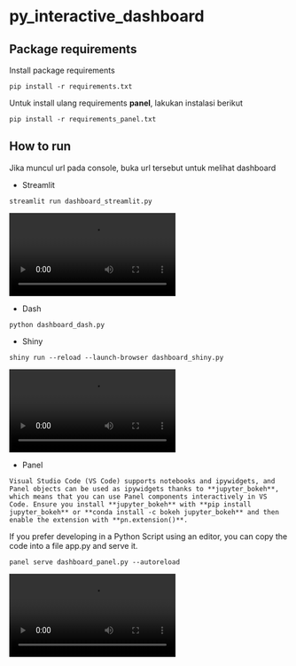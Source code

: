 # py_interactive_dashboard


## Package requirements

Install package requirements

```
pip install -r requirements.txt
```

Untuk install ulang requirements **panel**, lakukan instalasi berikut
```
pip install -r requirements_panel.txt
```


## How to run

Jika muncul url pada console, buka url tersebut untuk melihat dashboard

* Streamlit

```
streamlit run dashboard_streamlit.py
```

![Streamlit Preview](videos/streamlit.mp4)

* Dash

```
python dashboard_dash.py
```

* Shiny

```
shiny run --reload --launch-browser dashboard_shiny.py
```

![Shiny Preview](videos/shiny.mp4)

* Panel

```
Visual Studio Code (VS Code) supports notebooks and ipywidgets, and Panel objects can be used as ipywidgets thanks to **jupyter_bokeh**, which means that you can use Panel components interactively in VS Code. Ensure you install **jupyter_bokeh** with **pip install jupyter_bokeh** or **conda install -c bokeh jupyter_bokeh** and then enable the extension with **pn.extension()**.
```


If you prefer developing in a Python Script using an editor, you can copy the code into a file app.py and serve it.

```
panel serve dashboard_panel.py --autoreload
```

![Panel Preview](videos/panel.mp4)